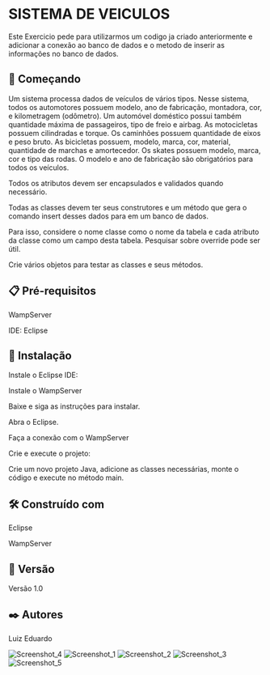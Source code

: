 # SISTEMA DE VEICULOS
Este Exercicio pede para utilizarmos um codigo ja criado anteriormente e adicionar a conexão ao banco de dados e o metodo de inserir as informações no banco de dados.

## 🚀 Começando

Um sistema processa dados de veículos de vários tipos. Nesse sistema, todos os automotores possuem modelo, ano de fabricação, montadora, cor, e kilometragem (odômetro). Um automóvel doméstico possui também quantidade máxima de passageiros, tipo de freio e airbag. As motocicletas possuem cilindradas e torque. Os caminhões possuem quantidade de eixos e peso bruto. As bicicletas possuem, modelo, marca, cor, material, quantidade de marchas e amortecedor. Os skates possuem modelo, marca, cor e tipo das rodas. O modelo e ano de fabricação são obrigatórios para todos os veículos.

Todos os atributos devem ser encapsulados e validados quando necessário.

Todas as classes devem ter seus construtores e um método que gera o comando insert desses dados para em um banco de dados.

Para isso, considere o nome classe como o nome da tabela e cada atributo da classe como um campo desta tabela. Pesquisar sobre override pode ser útil.

Crie vários objetos para testar as classes e seus métodos.

## 📋 Pré-requisitos

WampServer

IDE: Eclipse

## 🔧 Instalação

Instale o Eclipse IDE:

Instale o WampServer

Baixe e siga as instruções para instalar.

Abra o Eclipse.

Faça a conexão com o WampServer

Crie e execute o projeto:

Crie um novo projeto Java, adicione as classes necessárias, monte o código e execute no método main.

## 🛠️ Construído com

Eclipse

WampServer

## 📌 Versão

Versão 1.0

## ✒️ Autores

Luiz Eduardo

![Screenshot_4](https://github.com/user-attachments/assets/46f31000-9cf0-46fe-8975-e613bdc3dbe7) ![Screenshot_1](https://github.com/user-attachments/assets/edd1d5ac-e424-4d19-bf83-bc6559d451de) ![Screenshot_2](https://github.com/user-attachments/assets/b0051e40-2ee6-4be2-8f49-c748cd65b2af) ![Screenshot_3](https://github.com/user-attachments/assets/91cbbfff-c5e1-4a76-a115-50505e909d63) ![Screenshot_5](https://github.com/user-attachments/assets/52e55409-2266-4ec9-8352-2d68d5f4125f)




